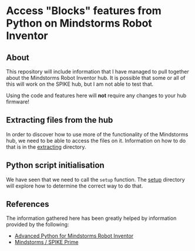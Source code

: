 # Access "Blocks" features from Python on Mindstorms Robot Inventor

## About

This repository will include information that I have managed to pull together about the Mindstorms Robot Inventor hub.  It is possible that some or all of this will work on the SPIKE hub, but I am not able to test that.

Using the code and features here will **not** require any changes to your hub firmware!

## Extracting files from the hub

In order to discover how to use more of the functionality of the Mindstorms hub, we need to be able to access the files on it.  Information on how to do that is in the [extracting](extracting) directory.

## Python script initialisation

We have seen that we need to call the `setup` function.  The [setup](setup) directory will explore how to determine the correct way to do that.

## References

The information gathered here has been greatly helped by information provided by the following:

* [Advanced Python for Mindstorms Robot Inventor](https://github.com/azzieg/mindstorms-inventor)
* [Mindstorms / SPIKE Prime](https://github.com/gpdaniels/spike-prime)
